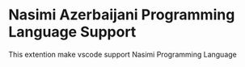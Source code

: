 # Nasimi Azerbaijani Programming Language Support

This extention make vscode support Nasimi Programming Language

